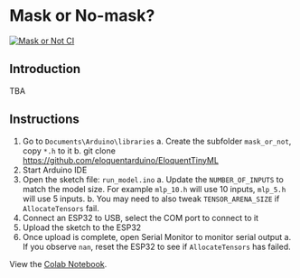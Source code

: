 # Mask or No-mask?

[![Mask or Not CI](https://github.com/lisaong/stackup-workshops/workflows/Mask%20or%20Not%20CI/badge.svg)](https://github.com/lisaong/stackup-workshops/actions?query=workflow%3A%22Mask+or+Not+CI%22)

## Introduction
TBA

## Instructions
1. Go to `Documents\Arduino\libraries`
  a. Create the subfolder `mask_or_not`, copy `*.h` to it
  b. git clone https://github.com/eloquentarduino/EloquentTinyML
2. Start Arduino IDE
3. Open the sketch file: `run_model.ino`
  a. Update the `NUMBER_OF_INPUTS` to match the model size. For example `mlp_10.h` will use 10 inputs, `mlp_5.h` will use 5 inputs.
  b. You may need to also tweak `TENSOR_ARENA_SIZE` if `AllocateTensors` fail. 
4. Connect an ESP32 to USB, select the COM port to connect to it
5. Upload the sketch to the ESP32
6. Once upload is complete, open Serial Monitor to monitor serial output
  a. If you observe `nan`, reset the ESP32 to see if `AllocateTensors` has failed.

View the [Colab Notebook](mask_or_not.ipynb).